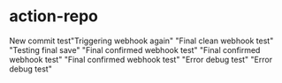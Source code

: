 # action-repo
New commit test"Triggering webhook again" 
"Final clean webhook test" 
"Testing final save" 
"Final confirmed webhook test" 
"Final confirmed webhook test" 
"Final confirmed webhook test" 
"Error debug test" 
"Error debug test" 
